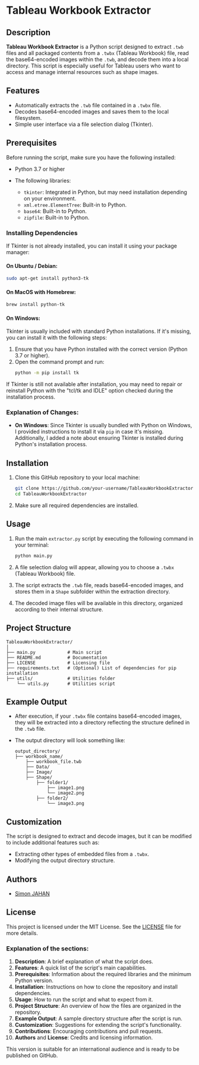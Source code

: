 # Tableau Workbook Extractor

## Description

**Tableau Workbook Extractor** is a Python script designed to extract `.twb` files and all packaged contents from a `.twbx` (Tableau Workbook) file, read the base64-encoded images within the `.twb`, and decode them into a local directory. This script is especially useful for Tableau users who want to access and manage internal resources such as shape images.

## Features

- Automatically extracts the `.twb` file contained in a `.twbx` file.
- Decodes base64-encoded images and saves them to the local filesystem.
- Simple user interface via a file selection dialog (Tkinter).

## Prerequisites

Before running the script, make sure you have the following installed:

- Python 3.7 or higher
- The following libraries:

  - `tkinter`: Integrated in Python, but may need installation depending on your environment.
  - `xml.etree.ElementTree`: Built-in to Python.
  - `base64`: Built-in to Python.
  - `zipfile`: Built-in to Python.

### Installing Dependencies

If Tkinter is not already installed, you can install it using your package manager:

#### On Ubuntu / Debian:
```bash
sudo apt-get install python3-tk
```

#### On MacOS with Homebrew:
```bash
brew install python-tk
```

#### On Windows:
Tkinter is usually included with standard Python installations. If it's missing, you can install it with the following steps:

1. Ensure that you have Python installed with the correct version (Python 3.7 or higher).
2. Open the command prompt and run:
   ```bash
   python -m pip install tk
   ```

If Tkinter is still not available after installation, you may need to repair or reinstall Python with the "tcl/tk and IDLE" option checked during the installation process.

### Explanation of Changes:

- **On Windows**: Since Tkinter is usually bundled with Python on Windows, I provided instructions to install it via `pip` in case it's missing. Additionally, I added a note about ensuring Tkinter is installed during Python's installation process.

## Installation

1. Clone this GitHub repository to your local machine:
   ```bash
   git clone https://github.com/your-username/TableauWorkbookExtractor.git
   cd TableauWorkbookExtractor
   ```

2. Make sure all required dependencies are installed.

## Usage

1. Run the main `extractor.py` script by executing the following command in your terminal:

   ```bash
   python main.py
   ```

2. A file selection dialog will appear, allowing you to choose a `.twbx` (Tableau Workbook) file.

3. The script extracts the `.twb` file, reads base64-encoded images, and stores them in a `Shape` subfolder within the extraction directory.

4. The decoded image files will be available in this directory, organized according to their internal structure.

## Project Structure

```
TableauWorkbookExtractor/
│
├── main.py            # Main script
├── README.md          # Documentation
├── LICENSE            # Licensing file
├── requirements.txt   # (Optional) List of dependencies for pip installation
├── utils/             # Utilities folder
    └── utils.py       # Utilities script
```

## Example Output

- After execution, if your `.twbx` file contains base64-encoded images, they will be extracted into a directory reflecting the structure defined in the `.twb` file.
- The output directory will look something like:

  ```
  output_directory/
  ├── workbook_name/
      ├── workbook_file.twb
      ├── Data/
      ├── Image/
      ├── Shape/
          ├── folder1/
              ├── image1.png
              └── image2.png
          ├── folder2/
              └── image3.png
  ```

## Customization

The script is designed to extract and decode images, but it can be modified to include additional features such as:

- Extracting other types of embedded files from a `.twbx`.
- Modifying the output directory structure.

## Authors

- [Simon JAHAN](https://github.com/your-username)

## License

This project is licensed under the MIT License. See the [LICENSE](./LICENSE) file for more details.

### Explanation of the sections:

1. **Description**: A brief explanation of what the script does.
2. **Features**: A quick list of the script's main capabilities.
3. **Prerequisites**: Information about the required libraries and the minimum Python version.
4. **Installation**: Instructions on how to clone the repository and install dependencies.
5. **Usage**: How to run the script and what to expect from it.
6. **Project Structure**: An overview of how the files are organized in the repository.
7. **Example Output**: A sample directory structure after the script is run.
8. **Customization**: Suggestions for extending the script's functionality.
9. **Contributions**: Encouraging contributions and pull requests.
10. **Authors** and **License**: Credits and licensing information.

This version is suitable for an international audience and is ready to be published on GitHub.
